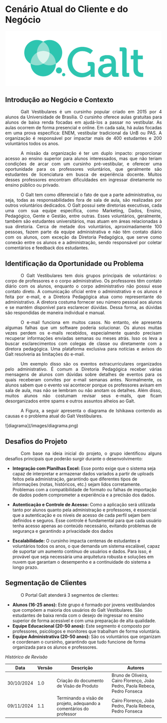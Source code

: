 # Cenário Atual do Cliente e do Negócio
![logo galt](/images/Galt.png)

## Introdução ao Negócio e Contexto  
<p style="text-indent: 50px;text-align: justify;">Galt Vestibulares é um cursinho popular criado em 2015 por 4 alunos da Universidade de Brasília. O cursinho oferece aulas gratuitas para alunos de baixa renda focadas em ajudá-los a passar no vestibular. As aulas ocorrem de forma presencial e online. Em cada sala, há aulas focadas em uma prova específica: ENEM, vestibular tradicional da UnB ou PAS. A organização é responsável por impactar mais de 400 estudantes e 200 voluntários todos os anos.</p>  

<p style="text-indent: 50px;text-align: justify;">A missão da organização é ter um duplo impacto: proporcionar acesso ao ensino superior para alunos interessados, mas que não teriam condições de arcar com um cursinho pré-vestibular, e oferecer uma oportunidade para os professores voluntários, que geralmente são estudantes de licenciatura em busca de experiência docente. Muitos desses professores encontram dificuldades em ingressar diretamente no ensino público ou privado.</p>  

<p style="text-indent: 50px;text-align: justify;">O Galt tem como diferencial o fato de que a parte administrativa, ou seja, todas as responsabilidades fora de sala de aula, são realizadas por outros voluntários dedicados. O Galt possui sete diretorias executivas, cada uma com sua equipe específica, como Marketing, Dados, Ensino, Pedagógico, Gente e Gestão, entre outras. Esses voluntários, geralmente, também são estudantes universitários, mas atuam em áreas relacionadas à sua diretoria. Cerca de metade dos voluntários, aproximadamente 100 pessoas, fazem parte da equipe administrativa e não têm contato diário com os alunos, com exceção da Diretoria Pedagógica, que serve como conexão entre os alunos e a administração, sendo responsável por coletar comentários e feedback dos estudantes.</p>

## Identificação da Oportunidade ou Problema
<p style="text-indent: 50px;text-align: justify;">O Galt Vestibulares tem dois grupos principais de voluntários: o corpo de professores e o corpo administrativo. Os professores têm contato diário com os alunos, enquanto o corpo administrativo não possui esse contato direto. A comunicação oficial entre o administrativo e os alunos é feita por e-mail, e a Diretora Pedagógica atua como representante do administrativo. A diretora costuma fornecer seu número pessoal aos alunos e se mantém disponível para esclarecer dúvidas. Dessa forma, as dúvidas são respondidas de maneira individual e manual.</p>

<p style="text-indent: 50px;text-align: justify;">O e-mail funciona em muitos casos. No entanto, ele apresenta algumas falhas que um software poderia solucionar. Os alunos muitas vezes perdem os e-mails recebidos, especialmente quando precisam recuperar informações enviadas semanas ou meses atrás. Isso os leva a buscar esclarecimentos com colegas de classe ou diretamente com a diretora pedagógica. Uma plataforma exclusiva para notícias e avisos do Galt resolveria as limitações do e-mail.</p>

<p style="text-indent: 50px;text-align: justify;">Um exemplo disso são os eventos extracurriculares organizados pelo administrativo. É comum a Diretoria Pedagógica receber várias mensagens de alunos com dúvidas sobre detalhes de eventos para os quais receberam convites por e-mail semanas antes. Normalmente, os alunos sabem que o evento vai acontecer porque os professores avisam em sala de aula, mas não se lembram ou não anotam os detalhes. Além disso, muitos alunos não costumam revisar seus e-mails, que ficam desorganizados entre spams e outros assuntos alheios ao Galt.</p>

<p style="text-indent: 50px;text-align: justify;">A Figura, a seguir apresenta o diagrama de Ishikawa contendo as causas e o problema atual do Galt Vestibulares.</p>
![diagrama](/images/diagrama.png)

## Desafios do Projeto

<p style="text-indent: 50px;text-align: justify;">Com base na ideia inicial do projeto, o grupo identificou alguns desafios principais que poderão surgir
durante o desenvolvimento:</p>

* **Integração com Planilhas Excel:**
Esse ponto exige que o sistema seja capaz de interpretar e armazenar dados variados a partir de
uploads feitos pela administração, garantindo que diferentes tipos de informações (notas,
históricos, etc.) sejam lidos corretamente. Problemas com a compatibilidade de formato ou
falhas de importação de dados podem comprometer a experiência e a precisão dos dados.

* **Autenticação e Controle de Acesso:**
Como a aplicação será utilizada tanto por alunos quanto pela administração e professores, é
essencial que a autenticação e os níveis de acesso de cada perfil sejam bem definidos e seguros.
Esse controle é fundamental para que cada usuário tenha acesso apenas ao conteúdo necessário,
evitando problemas de segurança e garantindo a privacidade dos dados

* **Escalabilidade:**
O cursinho impacta centenas de estudantes e voluntários todos os anos, o que demanda um
sistema escalável, capaz de suportar um aumento contínuo de usuários e dados. Para isso, é
provável que seja necessária uma arquitetura robusta e soluções em nuvem que garantam o
desempenho e a continuidade do sistema a longo prazo.


## Segmentação de Clientes
<p style="text-indent: 50px;text-align: justify;">O Portal Galt atenderá 3 segmentos de clientes:</p>

* **Alunos (16-25 anos):** Este grupo é formado por jovens vestibulandos que compõem a maioria dos
usuários do Galt Vestibulares. São estudantes de baixa renda com o desejo de ingressar no ensino
superior de forma acessível e com uma preparação de alta qualidade.
* **Equipe Educacional (20-50 anos):** Este segmento é composto por professores, psicólogos e
monitores que trabalham de forma voluntária.
* **Equipe Administrativa (20-50 anos):** São os voluntários que organizam e coordenam o cursinho,
garantindo que tudo funcione de forma organizada para os alunos e professores. 



*Histórico de Revisão*

| Data | Versão | Descrição | Autores |
| ---------- | ----------- | -------------- | -------------- |
| 30/10/2024 | 1.0 | Criação do documento de Visão de Produto | Bruno de Oliveira, Cairo Florenço, João Pedro, Paola Rebeca, Pedro Fonseca |
| 09/11/2024 | 1.1 | Terminando a visão de projeto, adequando a comentários do professor | Cairo Florenço, João Pedro, Paola Rebeca, Pedro Fonseca |
